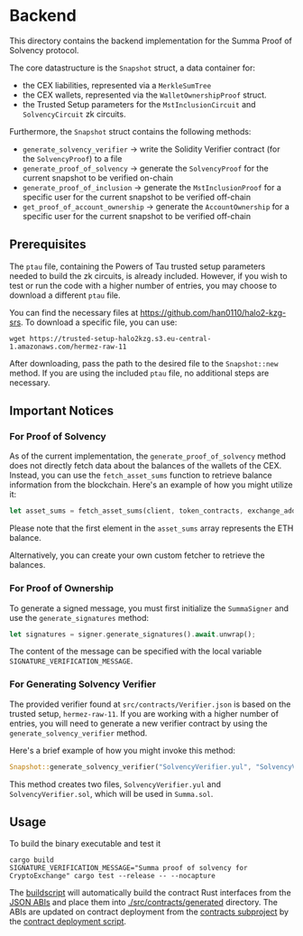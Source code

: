 # Backend

This directory contains the backend implementation for the Summa Proof of Solvency protocol.

The core datastructure is the `Snapshot` struct, a data container for:

- the CEX liabilities, represented via a `MerkleSumTree`
- the CEX wallets, represented via the `WalletOwnershipProof` struct.
- the Trusted Setup parameters for the `MstInclusionCircuit` and `SolvencyCircuit` zk circuits.

Furthermore, the `Snapshot` struct contains the following methods:

- `generate_solvency_verifier` -> write the Solidity Verifier contract (for the `SolvencyProof`) to a file
- `generate_proof_of_solvency` -> generate the `SolvencyProof` for the current snapshot to be verified on-chain
- `generate_proof_of_inclusion` -> generate the `MstInclusionProof` for a specific user for the current snapshot to be verified off-chain
- `get_proof_of_account_ownership` -> generate the `AccountOwnership` for a specific user for the current snapshot to be verified off-chain

## Prerequisites

The `ptau` file, containing the Powers of Tau trusted setup parameters needed to build the zk circuits, is already included. However, if you wish to test or run the code with a higher number of entries, you may choose to download a different `ptau` file.

You can find the necessary files at https://github.com/han0110/halo2-kzg-srs. To download a specific file, you can use:

```
wget https://trusted-setup-halo2kzg.s3.eu-central-1.amazonaws.com/hermez-raw-11
```

After downloading, pass the path to the desired file to the `Snapshot::new` method. If you are using the included `ptau` file, no additional steps are necessary.

## Important Notices

### For Proof of Solvency

As of the current implementation, the `generate_proof_of_solvency` method does not directly fetch data about the balances of the wallets of the CEX. Instead, you can use the `fetch_asset_sums` function to retrieve balance information from the blockchain. Here's an example of how you might utilize it:

```Rust
let asset_sums = fetch_asset_sums(client, token_contracts, exchange_addresses).await?;
```

Please note that the first element in the `asset_sums` array represents the ETH balance.

Alternatively, you can create your own custom fetcher to retrieve the balances.

### For Proof of Ownership

To generate a signed message, you must first initialize the `SummaSigner` and use the `generate_signatures` method:

```Rust
let signatures = signer.generate_signatures().await.unwrap();
```

The content of the message can be specified with the local variable `SIGNATURE_VERIFICATION_MESSAGE`.

### For Generating Solvency Verifier

The provided verifier found at `src/contracts/Verifier.json` is based on the trusted setup, `hermez-raw-11`. If you are working with a higher number of entries, you will need to generate a new verifier contract by using the `generate_solvency_verifier` method.

Here's a brief example of how you might invoke this method:

```Rust
Snapshot::generate_solvency_verifier("SolvencyVerifier.yul", "SolvencyVerifier.sol");
```

This method creates two files, `SolvencyVerifier.yul` and `SolvencyVerifier.sol`, which will be used in `Summa.sol`.

## Usage

To build the binary executable and test it

```
cargo build
SIGNATURE_VERIFICATION_MESSAGE="Summa proof of solvency for CryptoExchange" cargo test --release -- --nocapture
```

The [buildscript](./build.rs) will automatically build the contract Rust interfaces from the [JSON ABIs](./src/contracts/abi/) and place them into [./src/contracts/generated](./src/contracts/generated) directory. The ABIs are updated on contract deployment from the [contracts subproject](./../contracts/README.md) by the [contract deployment script](./../contracts/scripts/deploy.ts).
